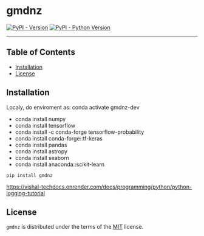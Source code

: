 # gmdnz

[![PyPI - Version](https://img.shields.io/pypi/v/gmdnz.svg)](https://pypi.org/project/gmdnz)
[![PyPI - Python Version](https://img.shields.io/pypi/pyversions/gmdnz.svg)](https://pypi.org/project/gmdnz)

-----

## Table of Contents

- [Installation](#installation)
- [License](#license)

## Installation


Localy, do enviroment as: conda activate gmdnz-dev
- conda install numpy
- conda install tensorflow
- conda install -c conda-forge tensorflow-probability
- conda install conda-forge::tf-keras
- conda install pandas
- conda install astropy
- conda install seaborn
- conda install anaconda::scikit-learn

```console
pip install gmdnz
```

https://vishal-techdocs.onrender.com/docs/programming/python/python-logging-tutorial

## License

`gmdnz` is distributed under the terms of the [MIT](https://spdx.org/licenses/MIT.html) license.
